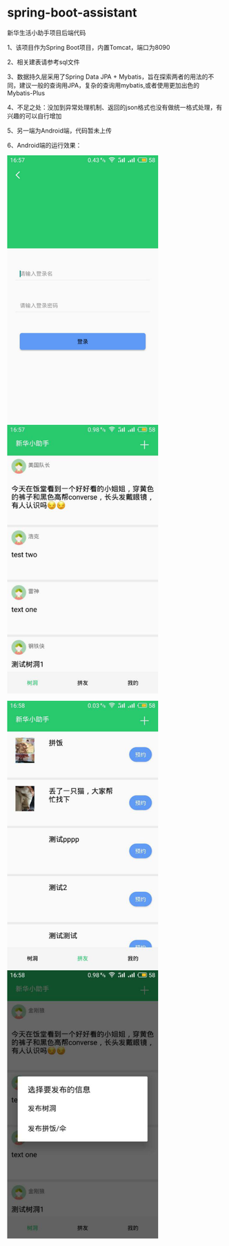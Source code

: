 # spring-boot-assistant
新华生活小助手项目后端代码

1、该项目作为Spring Boot项目，内置Tomcat，端口为8090

2、相关建表请参考sql文件

3、数据持久层采用了Spring Data JPA + Mybatis，旨在探索两者的用法的不同，建议一般的查询用JPA，复杂的查询用mybatis,或者使用更加出色的Mybatis-Plus

4、不足之处：没加到异常处理机制、返回的json格式也没有做统一格式处理，有兴趣的可以自行增加

5、另一端为Android端，代码暂未上传

6、Android端的运行效果：

<img src="https://github.com/ningxiaojian31/spring-boot-assistant/blob/master/src/document/pic/%E5%9B%BE%E7%89%871.png" width="350px"></img>&nbsp;&nbsp;&nbsp;&nbsp;&nbsp;&nbsp;&nbsp;&nbsp;&nbsp;&nbsp;&nbsp;&nbsp;&nbsp;&nbsp;&nbsp;&nbsp;&nbsp;&nbsp;<img src="https://github.com/ningxiaojian31/spring-boot-assistant/blob/master/src/document/pic/%E5%9B%BE%E7%89%872.png" width="350px"></img>    

<img src="https://github.com/ningxiaojian31/spring-boot-assistant/blob/master/src/document/pic/%E5%9B%BE%E7%89%873.png" width="350px"></img>&nbsp;&nbsp;&nbsp;&nbsp;&nbsp;&nbsp;&nbsp;&nbsp;&nbsp;&nbsp;&nbsp;&nbsp;&nbsp;&nbsp;&nbsp;&nbsp;&nbsp;&nbsp;<img src="https://github.com/ningxiaojian31/spring-boot-assistant/blob/master/src/document/pic/%E5%9B%BE%E7%89%874.png" width="350px"></img> 

